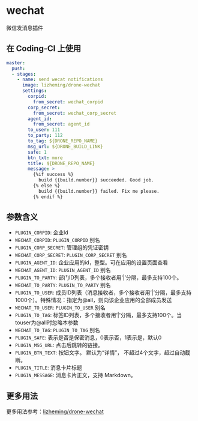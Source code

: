 # wechat

微信发消息插件

## 在 Coding-CI 上使用

```yml
master:
  push:
  - stages:
    - name: send wecat notifications
      image: lizheming/drone-wechat
      settings:
        corpid: 
          from_secret: wechat_corpid
        corp_secret:
          from_secret: wechat_corp_secret
        agent_id: 
          from_secret: agent_id
        to_user: 111
        to_party: 112
        to_tag: ${DRONE_REPO_NAME}
        msg_url: ${DRONE_BUILD_LINK}
        safe: 1
        btn_txt: more
        title: ${DRONE_REPO_NAME}
        message: >
          {%if success %}
            build {{build.number}} succeeded. Good job.
          {% else %}
            build {{build.number}} failed. Fix me please.
          {% endif %}
```

## 参数含义

- `PLUGIN_CORPID`: 企业Id
- `WECHAT_CORPID`: `PLUGIN_CORPID` 别名
- `PLUGIN_CORP_SECRET`: 管理组的凭证密钥
- `WECHAT_CORP_SECRET`: `PLUGIN_CORP_SECRET` 别名
- `PLUGIN_AGENT_ID`: 企业应用的id，整型。可在应用的设置页面查看
- `WECHAT_AGENT_ID`: `PLUGIN_AGENT_ID` 别名
- `PLUGIN_TO_PARTY`: 部门ID列表，多个接收者用‘|’分隔，最多支持100个。
- `WECHAT_TO_PARTY`: `PLUGIN_TO_PARTY` 别名
- `PLUGIN_TO_USER`: 成员ID列表（消息接收者，多个接收者用‘|’分隔，最多支持1000个）。特殊情况：指定为@all，则向该企业应用的全部成员发送
- `WECHAT_TO_USER`: `PLUGIN_TO_USER` 别名
- `PLUGIN_TO_TAG`: 标签ID列表，多个接收者用‘|’分隔，最多支持100个。当touser为@all时忽略本参数
- `WECHAT_TO_TAG`: `PLUGIN_TO_TAG` 别名
- `PLUGIN_SAFE`:  表示是否是保密消息，0表示否，1表示是，默认0
- `PLUGIN_MSG_URL`: 点击后跳转的链接。
- `PLUGIN_BTN_TEXT`: 按钮文字。 默认为“详情”， 不超过4个文字，超过自动截断。
- `PLUGIN_TITLE`: 消息卡片标题
- `PLUGIN_MESSAGE`: 消息卡片正文，支持 Markdown。


## 更多用法

更多用法参考：[lizheming/drone-wechat](https://github.com/lizheming/drone-wechat)
